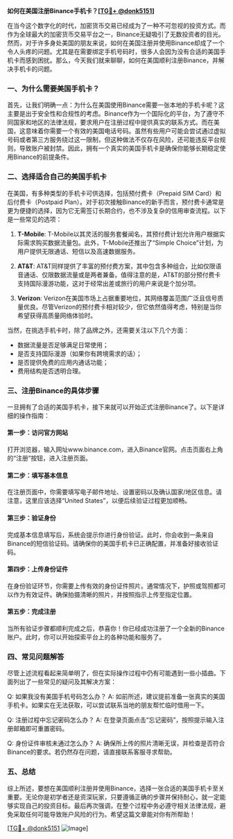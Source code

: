 **如何在美国注册Binance手机卡？[[TG💪+ @donk5151](https://t.me/s/donk5151)]**

在当今这个数字化的时代，加密货币交易已经成为了一种不可忽视的投资方式。而作为全球最大的加密货币交易平台之一，Binance无疑吸引了无数投资者的目光。然而，对于许多身处美国的朋友来说，如何在美国注册并使用Binance却成了一个令人头疼的问题。尤其是在需要绑定手机号码时，很多人会因为没有合适的美国手机卡而感到困扰。那么，今天我们就来聊聊，如何在美国顺利注册Binance，并解决手机卡的问题。

### 一、为什么需要美国手机卡？

首先，让我们明确一点：为什么在美国使用Binance需要一张本地的手机卡呢？这主要是出于安全性和合规性的考虑。Binance作为一个国际化的平台，为了遵守不同国家和地区的法律法规，要求用户在注册过程中提供真实的联系方式。而在美国，这意味着你需要一个有效的美国电话号码。虽然有些用户可能会尝试通过虚拟号码或者第三方服务绕过这一限制，但这种做法不仅存在风险，还可能违反平台规则，导致账户被封禁。因此，拥有一个真实的美国手机卡是确保你能够长期稳定使用Binance的前提条件。

### 二、选择适合自己的美国手机卡

在美国，有多种类型的手机卡可供选择，包括预付费卡（Prepaid SIM Card）和后付费卡（Postpaid Plan）。对于初次接触Binance的新手而言，预付费卡通常是更为便捷的选择，因为它无需签订长期合约，也不涉及复杂的信用审查流程。以下是一些常见的选项：

1. **T-Mobile**: T-Mobile以其灵活的服务套餐闻名，其预付费计划允许用户根据实际需求购买数据流量包。此外，T-Mobile还推出了“Simple Choice”计划，为用户提供无限通话、短信以及高速数据服务。
   
2. **AT&T**: AT&T同样提供了丰富的预付费方案，其中包含多种组合，比如仅限语音通话、仅限数据流量或是两者兼备。值得注意的是，AT&T的部分预付费卡支持国际漫游功能，这对于经常出差或旅行的用户来说是个加分项。

3. **Verizon**: Verizon在美国市场上占据重要地位，其网络覆盖范围广泛且信号质量优良。尽管Verizon的预付费卡相对较少，但它依然值得考虑，特别是当你希望获得高质量网络体验时。

当然，在挑选手机卡时，除了品牌之外，还需要关注以下几个方面：
- 数据流量是否足够满足日常使用；
- 是否支持国际漫游（如果你有跨境需求的话）；
- 是否提供免费的应用内通话功能；
- 费用结构是否透明合理。

### 三、注册Binance的具体步骤

一旦拥有了合适的美国手机卡，接下来就可以开始正式注册Binance了。以下是详细的操作指南：

#### 第一步：访问官方网站
打开浏览器，输入网址www.binance.com，进入Binance官网。点击页面右上角的“注册”按钮，进入注册页面。

#### 第二步：填写基本信息
在注册页面中，你需要填写电子邮件地址、设置密码以及确认国家/地区信息。请注意，这里应该选择“United States”，以便后续验证过程更加顺畅。

#### 第三步：验证身份
完成基本信息填写后，系统会提示你进行身份验证。此时，你会收到一条来自Binance的短信验证码。请确保你的美国手机卡已正确配置，并准备好接收验证码。

#### 第四步：上传身份证件
在身份验证环节，你需要上传有效的身份证件照片。通常情况下，护照或驾照都可以作为有效证件。确保拍摄清晰的照片，并按照指示上传至指定位置。

#### 第五步：完成注册
当所有验证步骤都顺利完成之后，恭喜你！你已经成功注册了一个全新的Binance账户。此时，你可以开始探索平台上的各种功能和服务了。

### 四、常见问题解答

尽管上述流程看起来简单明了，但在实际操作过程中仍有可能遇到一些小插曲。下面列出了一些常见的疑问及其解决方案：

Q: 如果我没有美国手机号码怎么办？
A: 如前所述，建议提前准备一张真实的美国手机卡。如果实在无法获取，可以尝试联系当地的朋友帮忙临时借用一下。

Q: 注册过程中忘记密码怎么办？
A: 在登录页面点击“忘记密码”，按照提示输入注册邮箱即可重置密码。

Q: 身份证件审核未通过怎么办？
A: 确保所上传的照片清晰无误，并检查是否符合Binance的要求。若仍然存在问题，请直接联系客服寻求帮助。

### 五、总结

综上所述，要想在美国顺利注册并使用Binance，选择一张合适的美国手机卡至关重要。无论你是初学者还是资深玩家，只要遵循正确的步骤并保持耐心，就一定能够实现自己的投资目标。最后再次强调，在整个过程中务必遵守相关法律法规，避免采取任何可能导致账户风险的行为。希望这篇文章能对你有所帮助！

[[TG💪+ @donk5151](https://t.me/s/donk5151) ![Image](https://i.postimg.cc/rwNCRYN7/Snipaste-2025-04-30-17-27-05.png)]